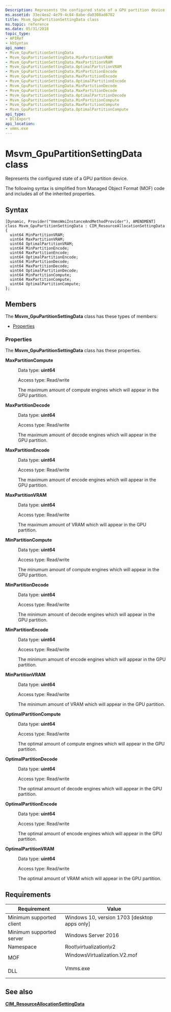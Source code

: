 ```yaml
---
Description: Represents the configured state of a GPU partition device.
ms.assetid: 33ec4ea2-4e79-4c84-8abe-da8308ad6702
title: Msvm_GpuPartitionSettingData class
ms.topic: reference
ms.date: 05/31/2018
topic_type: 
- APIRef
- kbSyntax
api_name: 
- Msvm_GpuPartitionSettingData
- Msvm_GpuPartitionSettingData.MinPartitionVRAM
- Msvm_GpuPartitionSettingData.MaxPartitionVRAM
- Msvm_GpuPartitionSettingData.OptimalPartitionVRAM
- Msvm_GpuPartitionSettingData.MinPartitionEncode
- Msvm_GpuPartitionSettingData.MaxPartitionEncode
- Msvm_GpuPartitionSettingData.OptimalPartitionEncode
- Msvm_GpuPartitionSettingData.MinPartitionDecode
- Msvm_GpuPartitionSettingData.MaxPartitionDecode
- Msvm_GpuPartitionSettingData.OptimalPartitionDecode
- Msvm_GpuPartitionSettingData.MinPartitionCompute
- Msvm_GpuPartitionSettingData.MaxPartitionCompute
- Msvm_GpuPartitionSettingData.OptimalPartitionCompute
api_type: 
- DllExport
api_location: 
- vmms.exe
---
```


# Msvm\_GpuPartitionSettingData class

Represents the configured state of a GPU partition device.

The following syntax is simplified from Managed Object Format (MOF) code and includes all of the inherited properties.

## Syntax

``` syntax
[Dynamic, Provider("VmmsWmiInstanceAndMethodProvider"), AMENDMENT]
class Msvm_GpuPartitionSettingData : CIM_ResourceAllocationSettingData
{
  uint64 MinPartitionVRAM;
  uint64 MaxPartitionVRAM;
  uint64 OptimalPartitionVRAM;
  uint64 MinPartitionEncode;
  uint64 MaxPartitionEncode;
  uint64 OptimalPartitionEncode;
  uint64 MinPartitionDecode;
  uint64 MaxPartitionDecode;
  uint64 OptimalPartitionDecode;
  uint64 MinPartitionCompute;
  uint64 MaxPartitionCompute;
  uint64 OptimalPartitionCompute;
};
```

## Members

The **Msvm\_GpuPartitionSettingData** class has these types of members:

-   [Properties](#properties)

### Properties

The **Msvm\_GpuPartitionSettingData** class has these properties.

<dl> <dt>

**MaxPartitionCompute**
</dt> <dd> <dl> <dt>

Data type: **uint64**
</dt> <dt>

Access type: Read/write
</dt> </dl>

The maximum amount of compute engines which will appear in the GPU partition.

</dd> <dt>

**MaxPartitionDecode**
</dt> <dd> <dl> <dt>

Data type: **uint64**
</dt> <dt>

Access type: Read/write
</dt> </dl>

The maximum amount of decode engines which will appear in the GPU partition.

</dd> <dt>

**MaxPartitionEncode**
</dt> <dd> <dl> <dt>

Data type: **uint64**
</dt> <dt>

Access type: Read/write
</dt> </dl>

The maximum amount of encode engines which will appear in the GPU partition.

</dd> <dt>

**MaxPartitionVRAM**
</dt> <dd> <dl> <dt>

Data type: **uint64**
</dt> <dt>

Access type: Read/write
</dt> </dl>

The maximum amount of VRAM which will appear in the GPU partition.

</dd> <dt>

**MinPartitionCompute**
</dt> <dd> <dl> <dt>

Data type: **uint64**
</dt> <dt>

Access type: Read/write
</dt> </dl>

The minumum amount of compute engines which will appear in the GPU partition.

</dd> <dt>

**MinPartitionDecode**
</dt> <dd> <dl> <dt>

Data type: **uint64**
</dt> <dt>

Access type: Read/write
</dt> </dl>

The minimum amount of decode engines which will appear in the GPU partition.

</dd> <dt>

**MinPartitionEncode**
</dt> <dd> <dl> <dt>

Data type: **uint64**
</dt> <dt>

Access type: Read/write
</dt> </dl>

The minimum amount of encode engines which will appear in the GPU partition.

</dd> <dt>

**MinPartitionVRAM**
</dt> <dd> <dl> <dt>

Data type: **uint64**
</dt> <dt>

Access type: Read/write
</dt> </dl>

The minimum amount of VRAM which will appear in the GPU partition.

</dd> <dt>

**OptimalPartitionCompute**
</dt> <dd> <dl> <dt>

Data type: **uint64**
</dt> <dt>

Access type: Read/write
</dt> </dl>

The optimal amount of compute engines which will appear in the GPU partition.

</dd> <dt>

**OptimalPartitionDecode**
</dt> <dd> <dl> <dt>

Data type: **uint64**
</dt> <dt>

Access type: Read/write
</dt> </dl>

The optimal amount of decode engines which will appear in the GPU partition.

</dd> <dt>

**OptimalPartitionEncode**
</dt> <dd> <dl> <dt>

Data type: **uint64**
</dt> <dt>

Access type: Read/write
</dt> </dl>

The optimal amount of encode engines which will appear in the GPU partition.

</dd> <dt>

**OptimalPartitionVRAM**
</dt> <dd> <dl> <dt>

Data type: **uint64**
</dt> <dt>

Access type: Read/write
</dt> </dl>

The optimal amount of VRAM which will appear in the GPU partition.

</dd> </dl>

## Requirements



| Requirement | Value |
|-------------------------------------|---------------------------------------------------------------------------------------------------------|
| Minimum supported client<br/> | Windows 10, version 1703 \[desktop apps only\]<br/>                                               |
| Minimum supported server<br/> | Windows Server 2016<br/>                                                                          |
| Namespace<br/>                | Root\\virtualization\\v2<br/>                                                                     |
| MOF<br/>                      | <dl> <dt>WindowsVirtualization.V2.mof</dt> </dl> |
| DLL<br/>                      | <dl> <dt>Vmms.exe</dt> </dl>                     |



## See also

<dl> <dt>

[**CIM\_ResourceAllocationSettingData**](cim-resourceallocationsettingdata.md)
</dt> </dl>

 

 




